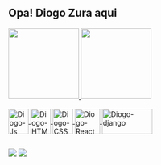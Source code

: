## Opa! Diogo Zura aqui 
 <div>
  <a href="https://github.com/diogozura">
  <img height="140em" src="https://github-readme-stats.vercel.app/api?username=diogozura&show_icons=true&theme=dracula&include_all_commits=true&count_private=true"/>
  <img height="140em" src="https://github-readme-stats.vercel.app/api/top-langs/?username=diogozura&layout=compact&langs_count=8&theme=dracula"/>
<div>
 <div style="display: inline_block"><br>
  <img align="center" alt="Diogo-Js" height="50" width="40" src="https://user-images.githubusercontent.com/65250673/116888280-a5b55000-ac01-11eb-9515-73a7379662ce.png">
  <img align="center" alt="Diogo-HTML" height="50" width="40" src="https://user-images.githubusercontent.com/65250673/116887436-af8a8380-ac00-11eb-8d43-7a91f8c48ec1.png">
  <img align="center" alt="Diogo-CSS" height="50" width="40" src="https://user-images.githubusercontent.com/65250673/116888182-87e7eb00-ac01-11eb-85ad-b2b6ae2e7f20.png">
  <img align="center" alt="Diogo-React" height="50" width="50" src="https://user-images.githubusercontent.com/65250673/116888116-77d00b80-ac01-11eb-8159-e54b614c6c5d.png">
  <img align="center" alt="Diogo-django" height="50" width="100" src="https://user-images.githubusercontent.com/65250673/116887269-7fdb7b80-ac00-11eb-8ae5-2beda5183478.jpg">
</div>
 
##

<div>
  <a href = "mailto:diogozura@gmail.com"><img src="https://img.shields.io/badge/-Gmail-%23EA4335?style=for-the-badge&logo=gmail&logoColor=white" target="_blank"></a>
  <a href="https://www.linkedin.com/in/diogo-silva-santos-251bb5192" target="_blank"><img src="https://img.shields.io/badge/-LinkedIn-%230077B5?style=for-the-badge&logo=linkedin&logoColor=white" target="_blank"></a>
</div>
